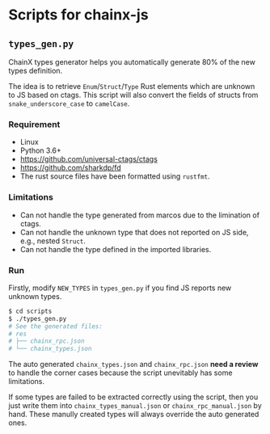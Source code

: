# Scripts for chainx-js

## `types_gen.py`

ChainX types generator helps you automatically generate 80% of the new types definition.

The idea is to retrieve `Enum`/`Struct`/`Type` Rust elements which are unknown to JS based on ctags. This script will also convert the fields of structs from `snake_underscore_case` to `camelCase`.

### Requirement

- Linux
- Python 3.6+
- https://github.com/universal-ctags/ctags
- https://github.com/sharkdp/fd
- The rust source files have been formatted using `rustfmt`.

### Limitations

- Can not handle the type generated from marcos due to the limination of ctags.
- Can not handle the unknown type that does not reported on JS side, e.g., nested `Struct`.
- Can not handle the type defined in the imported libraries.

### Run

Firstly, modify `NEW_TYPES` in `types_gen.py` if you find JS reports new unknown types.

```bash
$ cd scripts
$ ./types_gen.py
# See the generated files:
# res
# ├── chainx_rpc.json
# └── chainx_types.json
```

The auto generated `chainx_types.json` and `chainx_rpc.json` **need a review** to handle the corner cases because the script unevitably has some limitations.

If some types are failed to be extracted correctly using the script, then you just write them into `chainx_types_manual.json` or `chainx_rpc_manual.json` by hand. These manully created types will always override the auto generated ones.
